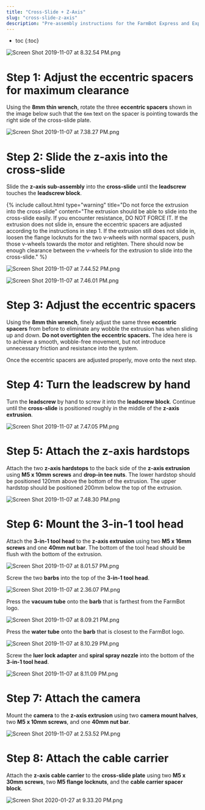 ```yaml
---
title: "Cross-Slide + Z-Axis"
slug: "cross-slide-z-axis"
description: "Pre-assembly instructions for the FarmBot Express and Express XL cross-slide + z-axis"
---
```


* toc
{:toc}


![Screen Shot 2019-11-07 at 8.32.54 PM.png](_images/Screen_Shot_2019-11-07_at_8.32.54_PM.png)

# Step 1: Adjust the eccentric spacers for maximum clearance
Using the **8mm thin wrench**, rotate the three **eccentric spacers** shown in the image below such that the `6mm` text on the spacer is pointing towards the right side of the cross-slide plate.

![Screen Shot 2019-11-07 at 7.38.27 PM.png](_images/Screen_Shot_2019-11-07_at_7.38.27_PM.png)

# Step 2: Slide the z-axis into the cross-slide
Slide the **z-axis sub-assembly** into the **cross-slide** until the **leadscrew** touches the **leadscrew block**.

{%
include callout.html
type="warning"
title="Do not force the extrusion into the cross-slide"
content="The extrusion should be able to slide into the cross-slide easily. If you encounter resistance, DO NOT FORCE IT. If the extrusion does not slide in, ensure the eccentric spacers are adjusted according to the instructions in step 1. If the extrusion still does not slide in, loosen the flange locknuts for the two v-wheels with normal spacers, push those v-wheels towards the motor and retighten. There should now be enough clearance between the v-wheels for the extrusion to slide into the cross-slide."
%}



![Screen Shot 2019-11-07 at 7.44.52 PM.png](_images/Screen_Shot_2019-11-07_at_7.44.52_PM.png)



![Screen Shot 2019-11-07 at 7.46.01 PM.png](_images/Screen_Shot_2019-11-07_at_7.46.01_PM.png)

# Step 3: Adjust the eccentric spacers
Using the **8mm thin wrench**, finely adjust the same three **eccentric spacers** from before to eliminate any wobble the extrusion has when sliding up and down. **Do not overtighten the eccentric spacers.** The idea here is to achieve a smooth, wobble-free movement, but not introduce unnecessary friction and resistance into the system.

Once the eccentric spacers are adjusted properly, move onto the next step.

# Step 4: Turn the leadscrew by hand
Turn the **leadscrew** by hand to screw it into the **leadscrew block**. Continue until the **cross-slide** is positioned roughly in the middle of the **z-axis extrusion**.

![Screen Shot 2019-11-07 at 7.47.05 PM.png](_images/Screen_Shot_2019-11-07_at_7.47.05_PM.png)

# Step 5: Attach the z-axis hardstops
Attach the two **z-axis hardstops** to the back side of the **z-axis extrusion** using **M5 x 10mm screws** and **drop-in tee nuts**. The lower hardstop should be positioned 120mm above the bottom of the extrusion. The upper hardstop should be positioned 200mm below the top of the extrusion.

![Screen Shot 2019-11-07 at 7.48.30 PM.png](_images/Screen_Shot_2019-11-07_at_7.48.30_PM.png)

# Step 6: Mount the 3-in-1 tool head
Attach the **3-in-1 tool head** to the **z-axis extrusion** using two **M5 x 16mm screws** and one **40mm nut bar**. The bottom of the tool head should be flush with the bottom of the extrusion.

![Screen Shot 2019-11-07 at 8.01.57 PM.png](_images/Screen_Shot_2019-11-07_at_8.01.57_PM.png)

Screw the two **barbs** into the top of the **3-in-1 tool head**.

![Screen Shot 2019-11-07 at 2.36.07 PM.png](_images/Screen_Shot_2019-11-07_at_2.36.07_PM.png)

Press the **vacuum tube** onto the **barb** that is farthest from the FarmBot logo.

![Screen Shot 2019-11-07 at 8.09.21 PM.png](_images/Screen_Shot_2019-11-07_at_8.09.21_PM.png)

Press the **water tube** onto the **barb** that is closest to the FarmBot logo.

![Screen Shot 2019-11-07 at 8.10.29 PM.png](_images/Screen_Shot_2019-11-07_at_8.10.29_PM.png)

Screw the **luer lock adapter** and **spiral spray nozzle** into the bottom of the **3-in-1 tool head**.

![Screen Shot 2019-11-07 at 8.11.09 PM.png](_images/Screen_Shot_2019-11-07_at_8.11.09_PM.png)

# Step 7: Attach the camera
Mount the **camera** to the **z-axis extrusion** using two **camera mount halves**, two **M5 x 10mm screws**, and one **40mm nut bar**.

![Screen Shot 2019-11-07 at 2.53.52 PM.png](_images/Screen_Shot_2019-11-07_at_2.53.52_PM.png)

# Step 8: Attach the cable carrier
Attach the **z-axis cable carrier** to the **cross-slide plate** using two **M5 x 30mm screws**, two **M5 flange locknuts**, and the **cable carrier spacer block**.

![Screen Shot 2020-01-27 at 9.33.20 PM.png](_images/Screen_Shot_2020-01-27_at_9.33.20_PM.png)




